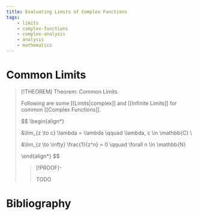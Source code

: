 ```yaml
---
title: Evaluating Limits of Complex Functions
tags:
    - limits
    - complex-functions
    - complex-analysis
    - analysis
    - mathematics
---
```


# Common Limits

>[!THEOREM] Theorem: Common Limits
>
>Following are some [[Limits|complex]] and [[Infinite Limits]] for common [[Complex Functions]].
>
>$$
>\begin{align*}
>
>&\lim_{z \to c} \lambda = \lambda \qquad \lambda, c \in \mathbb{C} \\
>
>&\lim_{z \to \infty} \frac{1}{z^n} = 0 \qquad \forall n \in \mathbb{N}
>
>\end{align*}
>$$
>
>>[!PROOF]-
>>
>>TODO
>>
>

# Bibliography